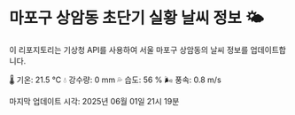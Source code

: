 
# 마포구 상암동 초단기 실황 날씨 정보 🌤️

이 리포지토리는 기상청 API를 사용하여 서울 마포구 상암동의 날씨 정보를 업데이트합니다. 

🌡️ 기온: 21.5 ℃
💧 강수량: 0 mm
💦 습도: 56 %
🌬️ 풍속: 0.8 m/s

마지막 업데이트 시각: 2025년 06월 01일 21시 19분    
